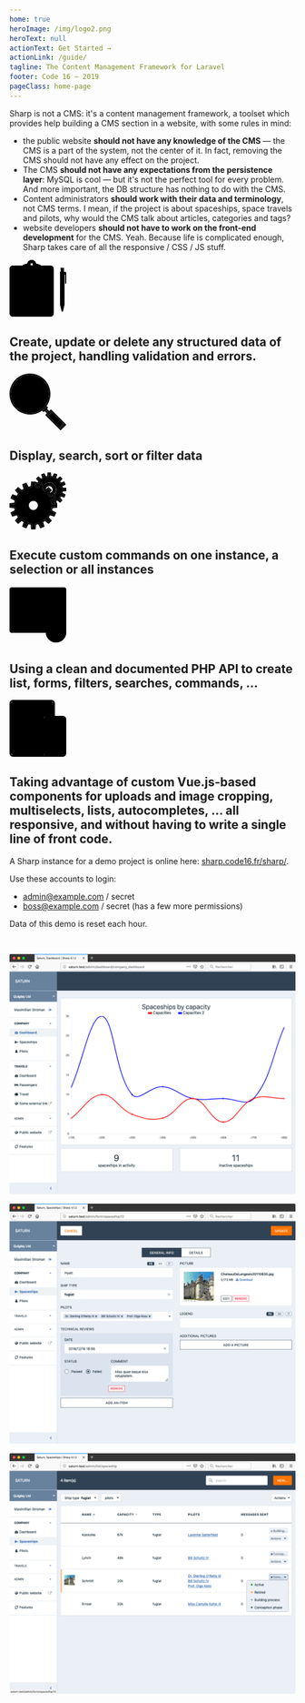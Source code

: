 ```yaml
---
home: true
heroImage: /img/logo2.png
heroText: null
actionText: Get Started →
actionLink: /guide/
tagline: The Content Management Framework for Laravel
footer: Code 16 — 2019
pageClass: home-page
---
```


Sharp is not a CMS: it's a content management framework, a toolset which provides help building a CMS section in a website, with some rules in mind:
- the public website **should not have any knowledge of the CMS** — the CMS is a part of the system, not the center of it. In fact, removing the CMS should not have any effect on the project.
- The CMS **should not have any expectations from the persistence layer**: MySQL is cool — but it's not the perfect tool for every problem. And more important, the DB structure has nothing to do with the CMS.
- Content administrators **should work with their data and terminology**, not CMS terms. I mean, if the project is about spaceships, space travels and pilots, why would the CMS talk about articles, categories and tags?
- website developers **should not have to work on the front-end development** for the CMS. Yeah. Because life is complicated enough, Sharp takes care of all the responsive / CSS / JS stuff.

<div class="my-5">
    <div class="section my-3">
        <div class="row mx-n2">
            <div class="col px-2">
                <div class="card">
                    <svg xmlns="http://www.w3.org/2000/svg" width="100" height="100" viewBox="0 0 100 100" class="heroicon-form heroicon heroicons-lg">
                        <path class="heroicon-form-clipboard heroicon-component-accent heroicon-component-fill" d="M0 16.01A6 6 0 0 1 6 10h66a6 6 0 0 1 6 6.01v77.98a6 6 0 0 1-6 6.01H6a6 6 0 0 1-6-6.01V16.01z"></path>
                        <polygon class="heroicon-form-pages heroicon-component-fill" points="7 14 7 90 71 90 71 14"></polygon>
                        <path class="heroicon-form-clip heroicon-component-accent heroicon-component-fill" d="M24 8.9a39.7 39.7 0 0 1 7.1-2.12 8 8 0 0 1 15.8 0c2.46.5 4.83 1.2 7.1 2.13V19H24V8.9zM39 11a3 3 0 1 0 0-6 3 3 0 0 0 0 6z"></path>
                        <polygon class="heroicon-form-pen-housing heroicon-component-fill" points="90 22 99 22 99 25 96 25 96 79 93 90 90 79"></polygon>
                        <path class="heroicon-form-pen-button heroicon-component-accent heroicon-component-fill" d="M90 15h5v7s4-.24 4 0v3h-9V15z"></path>
                        <rect class="heroicon-form-pen-grip heroicon-component-accent heroicon-component-fill" width="6" height="24" x="90" y="55"></rect>
                        <path class="heroicon-shadows" d="M23 20h32v2H23v-2zM9 85h60v3H9v-3zM6 98a3.99 3.99 0 0 1-3.55-2.16c1 .73 2.22 1.16 3.54 1.16h66.02c1.32 0 2.55-.43 3.54-1.16A4 4 0 0 1 72.01 98H5.99z"></path>
                        <path class="heroicon-outline" fill-rule="nonzero" d="M55 9.33V10h17.16A6 6 0 0 1 78 16V93.99a6 6 0 0 1-6 6.01H6a6 6 0 0 1-6-6.01V16a6 6 0 0 1 6-6h17v-.67a39.7 39.7 0 0 1 8.1-2.55 8 8 0 0 1 15.8 0A39.7 39.7 0 0 1 55 9.33zM55 14h16v76H7V14h16v-2H6a4 4 0 0 0-4 4.01V94c.91 1.22 2.36 2 4 2h66c1.64 0 3.09-.78 4-2V16.01A4 4 0 0 0 72 12H55v2zM9 16v67h60V16H55v4H23v-4H9zm10.5 47a2.5 2.5 0 1 1 0-5 2.5 2.5 0 0 1 0 5zm1.5-2.5a1.5 1.5 0 1 0-3 0 1.5 1.5 0 0 0 3 0zm5-.5h24v1H26v-1zm35 7v1H17v-1h44zm-20 6v1H17v-1h24zm-24-3h40v1H17v-1zm40-41v1H17v-1h40zm-40 3h42v1H17v-1zm24 3v1H17v-1h24zM25 17v1h28v-1H25zm0-1h28v-5.34a37.7 37.7 0 0 0-6.49-1.92l-1.37-.27-.2-1.39a6 6 0 0 0-11.87 0l-.21 1.39-1.37.27A37.7 37.7 0 0 0 25 10.66V16zm14-5a3 3 0 1 1 0-6 3 3 0 0 1 0 6zm2-3a2 2 0 1 0-4 0 2 2 0 0 0 4 0zM6 98h66a4 4 0 0 0 3.55-2.16A5.96 5.96 0 0 1 72.01 97H5.99a5.96 5.96 0 0 1-3.54-1.16c.67 1.28 2 2.16 3.54 2.16zm63-13H9v1h35v1H9v1h60v-1h-6v-1h6v-1zm21-69v-2h6v7h2a2 2 0 0 1 2 2v18a1 1 0 1 1-2 0V26h-1v53l-3 12h-2l-3-12V21h1v-5zm4 0h-2v5h2v-5zm-3 8h7v-1h-7v1zm4 1h-4v30h4V25zm-4 32h4v-1h-4v1zm4 20h-4v1h4v-1zm-2 9.75L94.94 79h-3.88L93 86.75zM95 76V58h-4v18h4zM26 54h24v1H26v-1zm-6.5 3a2.5 2.5 0 1 1 0-5 2.5 2.5 0 0 1 0 5zm1.5-2.5a1.5 1.5 0 1 0-3 0 1.5 1.5 0 0 0 3 0zm5-6.5h24v1H26v-1zm-6.5 3a2.5 2.5 0 1 1 0-5 2.5 2.5 0 0 1 0 5zm1.5-2.5a1.5 1.5 0 1 0-3 0 1.5 1.5 0 0 0 3 0zm5-6.5h24v1H26v-1zm-4 .5a2.5 2.5 0 1 1-5 0 2.5 2.5 0 0 1 5 0zM19.5 44a1.5 1.5 0 1 0 0-3 1.5 1.5 0 0 0 0 3zM17 26h44v1H17v-1z"></path>
                    </svg>
                    <h2 class="section-title">
                        Create, update or delete any structured data of the project, handling validation and errors.
                    </h2>
                </div>
            </div>
            <div class="col px-2">
                <div class="card">
                    <svg xmlns="http://www.w3.org/2000/svg" width="100" height="100" viewBox="0 0 100 100" class="heroicon-magnify heroicon heroicons-lg">
                        <path class="heroicon-magnify-glass-edge heroicon-component-accent heroicon-component-fill" d="M70 36a34 34 0 1 1-68 0 34 34 0 0 1 68 0z"></path>
                        <path class="heroicon-magnify-glass heroicon-component-fill" d="M61 36a25 25 0 1 1-50 0 25 25 0 0 1 50 0z"></path>
                        <polygon class="heroicon-magnify-handle heroicon-component-fill" points="94.879 87.707 75.293 68.121 68.121 75.293 87.707 94.879"></polygon>
                        <path class="heroicon-magnify-handle-connector heroicon-component-fill" d="M63.92 58.73L65.16 60 60 65.17l-1.26-1.26a36.22 36.22 0 0 0 5.18-5.18zm-.5 5.86l1.17-1.18 4 4-1.18 1.18-4-4z"></path>
                        <path class="heroicon-magnify-handle-edge heroicon-component-accent heroicon-component-fill" d="M90 97.17l-1.59-1.58 7.18-7.18L97.17 90 90 97.17zM73 65.83l1.59 1.58-7.18 7.18L65.83 73 73 65.83z"></path>
                        <path class="heroicon-shadows" d="M6.04 37.5a30 30 0 1 1 59.93 0 30 30 0 0 0-59.93 0z"></path>
                        <path class="heroicon-outline" fill-rule="nonzero" d="M65.14 57.14l1.45 1.45L68 60l-1.41 1.41L66 62l4 4 1.59-1.59L73 63l1.41 1.41L76 66l.7.7 19.6 19.6.7.7 1.59 1.59L100 90l-1.41 1.41-7.18 7.18L90 100l-1.41-1.41L87 97l-.7-.7-19.6-19.6-.7-.7-1.59-1.59L63 73l1.41-1.41L66 70l-4-4-.59.59L60 68l-1.41-1.41-1.45-1.45h.01a36 36 0 1 1 8-8zM70 36a34 34 0 1 0-68 0 34 34 0 0 0 68 0zm-6.08 22.73a36.22 36.22 0 0 1-5.18 5.18L60 65.17 65.17 60l-1.26-1.26zm-.5 5.86l4 4 1.17-1.18-4-4-1.18 1.18zM90 97.17L97.17 90l-1.58-1.59-7.18 7.18L90 97.17zm4.88-9.46L75.29 68.12l-7.17 7.17 19.59 19.59 7.17-7.17zM73 65.83L65.83 73l1.58 1.59 7.18-7.18L73 65.83zM66 36a30 30 0 1 1-60 0 30 30 0 0 1 60 0zM36 65a29 29 0 1 0 0-58 29 29 0 0 0 0 58zm0-2a27 27 0 1 1 0-54 27 27 0 0 1 0 54zm25-27a25 25 0 1 0-50 0 25 25 0 0 0 50 0zM36 15v1a20 20 0 0 0-17.9 28.95l-.89.44A21 21 0 0 1 36 15zm37.65 61.35l.7-.7 14 14-.7.7-14-14z"></path>
                    </svg>
                    <h2 class="section-title">
                        Display, search, sort or filter data
                    </h2>
                </div>
            </div>
            <div class="col px-2">
                <div class="card">
                    <svg xmlns="http://www.w3.org/2000/svg" width="100" height="100" viewBox="0 0 100 100" class="heroicon-cog heroicon heroicons-lg">
                        <path class="heroicon-cog-front-outer heroicon-component-fill" d="M39.17 26.08l.13-1.6.54-6.48h4.32l.54 6.49.13 1.6 1.59.21a31 31 0 0 1 3.61.72l1.53.4.74-1.4 3.05-5.8 3.98 1.68-2.03 6.14-.5 1.53 1.4.82c1.08.64 2.08 1.31 3.09 2.07l1.27.97 1.23-1.03 4.97-4.21 3.05 3.05-4.2 4.97-1.04 1.23.97 1.27c.75 1 1.41 1.98 2.04 3.06l.8 1.36 1.52-.47 6.26-1.94 1.62 4L74 47.65l-1.44.72.4 1.57c.32 1.2.55 2.39.73 3.65l.22 1.59 1.6.13 6.48.54v4.32l-6.49.54-1.6.13-.21 1.59a31 31 0 0 1-.72 3.61l-.4 1.53 1.4.74 5.8 3.05-1.68 3.98-6.14-2.03-1.53-.5-.82 1.4a31.2 31.2 0 0 1-2.07 3.09l-.97 1.27 1.03 1.23 4.21 4.97-3.05 3.05-4.97-4.2-1.23-1.04-1.27.97a31.2 31.2 0 0 1-3.06 2.04l-1.36.8.47 1.52 1.94 6.26-4 1.62L52.35 90l-.72-1.44-1.57.4c-1.2.32-2.39.55-3.65.73l-1.59.22-.13 1.6-.54 6.48h-4.32l-.54-6.49-.13-1.6-1.59-.21a31 31 0 0 1-3.61-.72l-1.53-.4-.74 1.4-3.05 5.8-3.98-1.68 2.03-6.14.5-1.53-1.4-.82a31.2 31.2 0 0 1-3.09-2.07l-1.27-.97-1.23 1.03-4.97 4.21-3.05-3.05 4.2-4.97 1.04-1.23-.97-1.27c-.76-1-1.43-2-2.07-3.1l-.82-1.39-1.53.5-6.14 2.03-1.69-3.98 5.8-3.05 1.4-.74-.4-1.53a31 31 0 0 1-.7-3.61l-.23-1.59-1.6-.13L2 60.16v-4.32l6.49-.54 1.6-.13.21-1.59a31 31 0 0 1 .72-3.61l.4-1.53-1.4-.74-5.8-3.05 1.68-3.98 6.14 2.03 1.53.5.82-1.4a31.2 31.2 0 0 1 2.07-3.09l.97-1.27-1.03-1.23-4.21-4.97 3.05-3.05 4.97 4.2 1.23 1.04 1.27-.97c1-.75 1.98-1.41 3.06-2.05l1.36-.8-.47-1.51-1.94-6.26 4-1.62L31.65 26l.72 1.44 1.57-.4c1.2-.32 2.39-.55 3.65-.73l1.59-.22zM42 72a14 14 0 1 0 0-28 14 14 0 0 0 0 28z"></path>
                        <path class="heroicon-cog-front-inner heroicon-component-fill" d="M42 72a14 14 0 1 1 0-28 14 14 0 0 1 0 28zm0-5a9 9 0 1 0 0-18 9 9 0 0 0 0 18z"></path>
                        <path class="heroicon-cog-back-outer heroicon-component-accent heroicon-component-fill" d="M76.87 9.03l-1.53-.38c-.7-.17-1.38-.3-2.11-.41L71.66 8l-.13-1.58L71.16 2h-2.32l-.37 4.42L68.34 8l-1.57.24c-.73.1-1.4.24-2.11.41l-1.53.38-.73-1.39-2.08-3.95-2.13.9 1.37 4.2.5 1.51-1.37.82c-.63.38-1.2.77-1.8 1.2l-1.27.95-1.21-1.02-3.39-2.87-1.64 1.64 2.87 3.39 1.02 1.21-.94 1.27c-.44.6-.83 1.17-1.2 1.8l-.83 1.37-1.52-.5-2.55-.84.25 3.07 1.16.61 1.4.73-.39 1.52c.64.13 1.26.27 1.88.43l3.9-7.43 7.2 3.06a12.5 12.5 0 0 1 17.7 17.6l3 7.37-7.42 3.74c.16.64.31 1.28.44 1.93l1.55-.4.72 1.43.58 1.14 3.04.25-.8-2.6-.47-1.49 1.34-.8c.64-.39 1.2-.77 1.8-1.2l1.27-.95 1.21 1.02 3.39 2.87 1.64-1.64-2.87-3.39-1.02-1.21.94-1.27c.44-.6.83-1.17 1.2-1.8l.83-1.37 1.52.5 4.18 1.37.9-2.13-3.94-2.08-1.4-.73.39-1.52c.17-.71.3-1.39.41-2.12l.24-1.57 1.58-.13 4.42-.37v-2.32l-4.42-.37-1.58-.13-.24-1.57c-.1-.74-.24-1.41-.42-2.12l-.38-1.55 1.42-.72 3.94-1.99-.87-2.15-4.27 1.33-1.5.46-.8-1.34a21.2 21.2 0 0 0-1.2-1.8l-.95-1.27 1.02-1.21 2.87-3.39-1.64-1.64-3.39 2.87-1.21 1.02-1.27-.94c-.6-.44-1.17-.83-1.8-1.2l-1.37-.83.5-1.52L81.8 4.6l-2.13-.9-2.08 3.94-.73 1.4z"></path>
                        <path class="heroicon-cog-back-inner heroicon-component-accent heroicon-component-fill" d="M59.2 28.67l2-6.08A11.5 11.5 0 1 1 77.29 38.9l-5.97 1.85c-.57-.96-1.18-1.89-1.84-2.78l.02.01.51.02a8 8 0 1 0-7.98-7.49l.13.1c-.95-.7-1.93-1.35-2.95-1.94z"></path>
                        <path class="heroicon-shadows" d="M55.86 56a16 16 0 0 0-27.72 0 14 14 0 0 1 27.72 0zm4.16-29.82l1.19-3.6a11.5 11.5 0 0 1 20.06 5.1 13.98 13.98 0 0 0-21.25-1.5z"></path>
                        <path class="heroicon-outline" fill-rule="nonzero" d="M49.4 17.66c.41-.67.85-1.33 1.32-1.96l-4.05-4.8 4.24-4.23 4.8 4.05c.62-.47 1.28-.9 1.95-1.31l-1.95-5.93 5.52-2.35 2.94 5.58c.76-.19 1.53-.34 2.3-.45L67 0h6l.52 6.26c.78.11 1.55.26 2.3.45l2.95-5.58 5.52 2.35-1.95 5.93c.67.4 1.33.84 1.96 1.31l4.8-4.05 4.23 4.24-4.05 4.8c.46.62.9 1.27 1.3 1.95l6.03-1.87 2.25 5.56-5.58 2.81c.2.76.35 1.53.46 2.32L100 27v6l-6.26.52c-.11.78-.26 1.55-.45 2.3l5.58 2.95-2.35 5.52-5.93-1.95c-.4.67-.84 1.33-1.31 1.96l4.05 4.8-4.24 4.23-4.8-4.05c-.62.46-1.27.9-1.95 1.3l1.05 3.37.61.05v1.92l.21.7-.21.08V62l-8.32.7c-.18 1.3-.44 2.58-.76 3.83l7.43 3.9-3.13 7.37-7.89-2.6a34.05 34.05 0 0 1-2.2 3.3l5.4 6.37-5.66 5.66-6.38-5.4a34.03 34.03 0 0 1-3.24 2.18l2.48 8.01-7.41 3-3.74-7.41c-1.27.33-2.57.59-3.89.77L46 100h-8l-.7-8.32c-1.3-.18-2.58-.44-3.83-.76l-3.9 7.43-7.37-3.13 2.6-7.89a34.05 34.05 0 0 1-3.3-2.2l-6.37 5.4-5.66-5.66 5.4-6.38a34.05 34.05 0 0 1-2.2-3.29l-7.89 2.6-3.13-7.36 7.43-3.91a33.83 33.83 0 0 1-.76-3.84L0 62v-8l8.32-.7c.18-1.3.44-2.58.76-3.83l-7.43-3.9 3.13-7.37 7.89 2.6c.67-1.14 1.4-2.24 2.2-3.3l-5.4-6.37 5.66-5.66 6.38 5.4a34.03 34.03 0 0 1 3.24-2.18l-2.48-8.01 7.41-3 3.74 7.41c1.27-.33 2.57-.59 3.89-.77L38 16h5.35l.13-.29.88.29H46l.05.56 3.36 1.1zm-10.23 8.42l-1.59.22c-1.26.18-2.44.41-3.65.73l-1.57.4-.72-1.44-2.91-5.77-4 1.62 1.93 6.26.47 1.51-1.36.8a31.2 31.2 0 0 0-3.06 2.05l-1.27.97-1.23-1.03-4.97-4.21-3.05 3.05 4.2 4.97 1.04 1.23-.97 1.27c-.76 1-1.43 2-2.07 3.1l-.82 1.39-1.53-.5-6.14-2.03-1.69 3.98 5.8 3.05 1.4.74-.4 1.53a31 31 0 0 0-.7 3.61l-.23 1.59-1.6.13-6.48.54v4.32l6.49.54 1.6.13.21 1.59a31 31 0 0 0 .72 3.61l.4 1.53-1.4.74-5.8 3.05 1.68 3.98 6.14-2.03 1.53-.5.82 1.4a31.2 31.2 0 0 0 2.07 3.09l.97 1.27-1.03 1.23-4.21 4.97 3.05 3.05 4.97-4.2 1.23-1.04 1.27.97c1 .76 2 1.43 3.1 2.07l1.39.82-.5 1.53-2.03 6.14 3.98 1.69 3.05-5.8.74-1.4 1.53.4a31 31 0 0 0 3.61.7l1.59.23.13 1.6.54 6.48h4.32l.54-6.49.13-1.6 1.59-.21c1.26-.18 2.44-.41 3.65-.73l1.57-.4.72 1.44 2.91 5.77 4-1.62-1.93-6.26-.47-1.51 1.36-.8a31.2 31.2 0 0 0 3.06-2.05l1.27-.97 1.23 1.03 4.97 4.21 3.05-3.05-4.2-4.97-1.04-1.23.97-1.27c.76-1 1.43-2 2.07-3.1l.82-1.39 1.53.5 6.14 2.03 1.69-3.98-5.8-3.05-1.4-.74.4-1.53a31 31 0 0 0 .7-3.61l.23-1.59 1.6-.13 6.48-.54v-4.32l-6.49-.54-1.6-.13-.21-1.59c-.18-1.26-.41-2.44-.73-3.65l-.4-1.57 1.44-.72 5.77-2.91-1.62-4-6.26 1.93-1.51.47-.8-1.36a31.2 31.2 0 0 0-2.05-3.06l-.97-1.27 1.03-1.23 4.21-4.97-3.05-3.05-4.97 4.2-1.23 1.04-1.27-.97c-1-.76-2-1.43-3.1-2.07l-1.39-.82.5-1.53 2.03-6.14-3.98-1.69-3.05 5.8-.74 1.4-1.53-.4a31 31 0 0 0-3.61-.7l-1.59-.23-.13-1.6-.54-6.48h-4.32l-.54 6.49-.13 1.6zM42 43.5a14.5 14.5 0 1 1 0 29 14.5 14.5 0 0 1 0-29zM28.5 58a13.5 13.5 0 1 0 27 0 13.5 13.5 0 0 0-27 0zM52 58a10 10 0 1 1-20 0 10 10 0 0 1 20 0zm-2 0a8 8 0 1 0-16 0 8 8 0 0 0 16 0zM76.87 9.03l-1.53-.38c-.7-.17-1.38-.3-2.11-.41L71.66 8l-.13-1.58L71.16 2h-2.32l-.37 4.42L68.34 8l-1.57.24c-.73.1-1.4.24-2.11.41l-1.53.38-.73-1.39-2.08-3.95-2.13.9 1.37 4.2.5 1.51-1.37.82c-.63.38-1.2.77-1.8 1.2l-1.27.95-1.21-1.02-3.39-2.87-1.64 1.64 2.87 3.39 1.02 1.21-.94 1.27c-.44.6-.83 1.17-1.2 1.8l-.83 1.37-1.52-.5-2.55-.84.25 3.07 1.16.61 1.4.73-.39 1.52c.64.13 1.26.27 1.88.43l3.9-7.43 7.2 3.06a12.5 12.5 0 0 1 17.7 17.6l3 7.37-7.42 3.74c.16.64.31 1.28.44 1.93l1.55-.4.72 1.43.58 1.14 3.04.25-.8-2.6-.47-1.49 1.34-.8c.64-.39 1.2-.77 1.8-1.2l1.27-.95 1.21 1.02 3.39 2.87 1.64-1.64-2.87-3.39-1.02-1.21.94-1.27c.44-.6.83-1.17 1.2-1.8l.83-1.37 1.52.5 4.18 1.37.9-2.13-3.94-2.08-1.4-.73.39-1.52c.17-.71.3-1.39.41-2.12l.24-1.57 1.58-.13 4.42-.37v-2.32l-4.42-.37-1.58-.13-.24-1.57c-.1-.74-.24-1.41-.42-2.12l-.38-1.55 1.42-.72 3.94-1.99-.87-2.15-4.27 1.33-1.5.46-.8-1.34a21.2 21.2 0 0 0-1.2-1.8l-.95-1.27 1.02-1.21 2.87-3.39-1.64-1.64-3.39 2.87-1.21 1.02-1.27-.94c-.6-.44-1.17-.83-1.8-1.2l-1.37-.83.5-1.52L81.8 4.6l-2.13-.9-2.08 3.94-.73 1.4zM46.69 24.27l.02-.1-.03-.02v.12zm12.51 4.4c1.02.6 2 1.24 2.95 1.94l-.13-.1a8 8 0 1 1 7.47 7.47l-.02-.01c.66.9 1.27 1.82 1.84 2.78l5.97-1.85A11.5 11.5 0 1 0 61.2 22.59l-2 6.08zM76 30a6 6 0 0 0-11.99-.42l4.86-4.1 5.66 5.65-4.11 4.86A6 6 0 0 0 76 30zm-.14 23.32l-.02-.04-.1.03.12.01z"></path>
                    </svg>
                    <h2 class="section-title">
                        Execute custom commands on one instance, a selection or all instances
                    </h2>
                </div>
            </div>
            <div class="col px-2">
                <div class="card">
                    <svg xmlns="http://www.w3.org/2000/svg" width="100" height="100" viewBox="0 0 100 100" class="heroicon-code heroicon heroicon-lg">
                        <path class="heroicon-code-interface heroicon-component-fill" d="M0 18h100v59.997c0 2.21-1.8 4.003-3.997 4.003H3.997C1.79 82 0 80.205 0 77.997V18z"></path>
                        <path class="heroicon-code-side heroicon-component-fill" d="M1 17h7v64H4.01C2.346 81 1 79.663 1 78V17z"></path>
                        <path class="heroicon-code-menu-bar heroicon-component-accent heroicon-component-fill" d="M0 5.996C0 3.79 1.8 2 3.997 2h92.006C98.21 2 100 3.79 100 5.996V18H0V5.996z"></path>
                        <circle class="heroicon-code-circle heroicon-component-accent heroicon-component-fill" cx="82" cy="81" r="18"></circle>
                        <path class="heroicon-code-symbol heroicon-component-fill" d="M76.707 80.293L76 81l.707.707 3.586 3.586L81 86l-.707.707-1.586 1.586L78 89l-.707-.707-6.586-6.586L70 81l.707-.707 6.586-6.586L78 73l.707.707 1.586 1.586L81 76l-.707.707-3.586 3.586zm7-3.586L83 76l.707-.707 1.586-1.586L86 73l.707.707 6.586 6.586L94 81l-.707.707-6.586 6.586L86 89l-.707-.707-1.586-1.586L83 86l.707-.707 3.586-3.586L88 81l-.707-.707-3.586-3.586z"></path>
                        <path class="heroicon-outline" fill-rule="nonzero" d="M3.997 2h92.006C98.21 2 100 3.783 100 5.995v72.01c0 .328-.04.647-.115.952.076.67.115 1.352.115 2.043 0 9.94-8.06 18-18 18-9.606 0-17.454-7.524-17.973-17H3.997C1.79 82 0 80.217 0 78.005V5.995C0 3.788 1.8 2 3.997 2zM82 63c6.966 0 13.007 3.957 16 9.746V18H9v62h55.027c.52-9.476 8.367-17 17.973-17zm16-51V5.995C98 4.89 97.108 4 96.003 4H3.997C2.9 4 2 4.897 2 5.995V12h16l6-6h18l6 6h50zM2 14v2h96v-2H47.172l-6-6H24.828l-6 6H2zm0 4v60.005C2 79.11 2.892 80 3.997 80H7V18H2zm80 79c8.837 0 16-7.163 16-16s-7.163-16-16-16-16 7.163-16 16 7.163 16 16 16zM11 20h4v1h-4v-1zm14 0v1h-8v-1h8zm2 0h6v1h-6v-1zm20 0v1H35v-1h12zm-26 3v1H11v-1h10zm8 0v1h-6v-1h6zm10 0v1h-8v-1h8zm14 1H41v-1h12v1zm2-1h6v1h-6v-1zm-34 4h-8v-1h8v1zm2-1h6v1h-6v-1zm18 0v1H31v-1h10zm2 0h6v1h-6v-1zm16 1h-8v-1h8v1zm-40 2v1h-4v-1h4zm10 1h-8v-1h8v1zm2-1h10v1H31v-1zm24 1H43v-1h12v1zm10-1v1h-8v-1h8zm10 0v1h-8v-1h8zM25 56v1h-8v-1h8zm-4 4h-4v-1h4v1zm10-1v1h-8v-1h8zm12 0v1H33v-1h10zm2 0h10v1H45v-1zm-18-3h10v1H27v-1zm20 0v1h-8v-1h8zm8 0v1h-6v-1h6zm2 0h10v1H57v-1zm18 0v1h-6v-1h6zm2 0h10v1H77v-1zm19 0v1h-7v-1h7zM21 32v1h-6v-1h6zm12 0v1H23v-1h10zm-16 3h7v1h-7v-1zm5 18v1h-7v-1h7zm-7 9h9v1h-9v-1zm5 3v1h-5v-1h5zm-3 3h7v1h-7v-1zm16 0v1h-7v-1h7zm12 0v1H35v-1h10zm8 0v1h-6v-1h6zm-32 3v1h-6v-1h6zm-8 3h6v1h-6v-1zm4 3v1h-6v-1h6zm10 1h-8v-1h8v1zm10-1v1h-8v-1h8zm-9-11h-6v-1h6v1zm2-1h8v1h-8v-1zm0-27v1H19v-1h11zm2 0h8v1h-8v-1zm-7 3v1h-8v-1h8zm-10 3h6v1h-6v-1zm8 6v1h-8v-1h8zm6 0v1h-4v-1h4zm0-6v1h-6v-1h6zm-12 3h10v1H17v-1zm18 0v1h-6v-1h6zm2 0h4v1h-4v-1zm8-15v1H35v-1h10zM6 10c-1.105 0-2-.895-2-2s.895-2 2-2 2 .895 2 2-.895 2-2 2zm7-2c0 1.105-.895 2-2 2s-2-.895-2-2 .895-2 2-2 2 .895 2 2zm3 2c-1.105 0-2-.895-2-2s.895-2 2-2 2 .895 2 2-.895 2-2 2zM4 20h1v1H4v-1zm1 3v1H4v-1h1zm-1 3h1v1H4v-1zm1 3v1H4v-1h1zm-1 3h1v1H4v-1zm1 3v1H4v-1h1zm-1 3h1v1H4v-1zm1 3v1H4v-1h1zm-1 3h1v1H4v-1zm1 3v1H4v-1h1zm-1 3h1v1H4v-1zm1 3v1H4v-1h1zm-1 3h1v1H4v-1zm1 3v1H4v-1h1zm-1 3h1v1H4v-1zm1 3v1H4v-1h1zm-1 3h1v1H4v-1zm1 3v1H4v-1h1zm-1 3h1v1H4v-1zm1 3v1H4v-1h1zm63 4c0-7.732 6.268-14 14-14v1c-7.18 0-13 5.82-13 13 0 1.652.308 3.232.87 4.686l-.908.425C68.342 84.53 68 82.805 68 81zm8.707-.707L76 81l.707.707 3.586 3.586L81 86l-.707.707-1.586 1.586L78 89l-.707-.707-6.586-6.586L70 81l.707-.707 6.586-6.586L78 73l.707.707 1.586 1.586L81 76l-.707.707-3.586 3.586zM79.587 86l-4.294-4.293-.707-.707.707-.707L79.586 76 78 74.414 71.414 81 78 87.586 79.586 86zm4.12-9.293L83 76l.707-.707 1.586-1.586L86 73l.707.707 6.586 6.586L94 81l-.707.707-6.586 6.586L86 89l-.707-.707-1.586-1.586L83 86l.707-.707 3.586-3.586L88 81l-.707-.707-3.586-3.586zm5 5L84.414 86 86 87.586 92.586 81 86 74.414 84.414 76l4.293 4.293.707.707-.707.707z"></path>
                    </svg>
                    <h2 class="section-title">
                        Using a clean and documented PHP API to create list, forms, filters, searches, commands, ...
                    </h2>
                </div>
            </div>
        </div>
    </div>
    <div class="section my-3">
        <div class="card">
            <div class="row align-items-center">
                 <div class="col-3">
                      <svg xmlns="http://www.w3.org/2000/svg" width="100" height="100" viewBox="0 0 100 100" class="heroicon-devices heroicon heroicons-lg">
                          <path class="heroicon-devices-tablet-edge-outer heroicon-component-accent heroicon-component-fill" d="M6 2h68a4 4 0 0 1 4 4v22h-1V6a3 3 0 0 0-3-3H6a3 3 0 0 0-3 3v88a3 3 0 0 0 3 3h52.8c.21.36.45.7.73 1H6a4 4 0 0 1-4-4V6a4 4 0 0 1 4-4z"></path>
                          <path class="heroicon-devices-tablet-edge-inner heroicon-component-accent heroicon-component-fill" d="M58.34 96a5.99 5.99 0 0 1-.34-2v-5H7V11h66v17h3V6a2 2 0 0 0-2-2H6a2 2 0 0 0-2 2v88c0 1.1.9 2 2 2h52.34z"></path>
                          <path class="heroicon-devices-tablet-screen heroicon-component-fill" d="M72 28V12H8v76h50V34a6 6 0 0 1 6-6h8z"></path>
                          <path class="heroicon-devices-tablet-button heroicon-component-fill" d="M43.5 92h-7a.5.5 0 0 0 0 1h7a.5.5 0 0 0 0-1z"></path>
                          <path class="heroicon-devices-phone-edge-outer heroicon-component-accent heroicon-component-fill" d="M64 30h30a4 4 0 0 1 4 4v60a4 4 0 0 1-4 4H64a4 4 0 0 1-4-4V34a4 4 0 0 1 4-4z"></path>
                          <path class="heroicon-devices-phone-edge-inner heroicon-component-accent heroicon-component-fill" d="M94 32H64a2 2 0 0 0-2 2v60c0 1.1.9 2 2 2h30a2 2 0 0 0 2-2V34a2 2 0 0 0-2-2z"></path>
                          <polygon class="heroicon-devices-phone-screen heroicon-component-fill" points="64 40 94 40 94 88 64 88"></polygon>
                          <path class="heroicon-devices-phone-button heroicon-component-fill" d="M75.5 92h7a.5.5 0 0 1 0 1h-7a.5.5 0 0 1 0-1z"></path>
                          <path class="heroicon-shadows" d="M64 28h-5a6 6 0 0 0-6 6v66h11v-.08A6 6 0 0 1 59 94V34a6 6 0 0 1 5-5.92V28z"></path>
                          <path class="heroicon-outline" fill-rule="nonzero" d="M64 100H6a6 6 0 0 1-6-6V6a6 6 0 0 1 6-6h68a6 6 0 0 1 6 6v22h14a6 6 0 0 1 6 6v60a6 6 0 0 1-6 6H64zM6 2a4 4 0 0 0-4 4v88a4 4 0 0 0 4 4h53.53c-.28-.3-.52-.64-.73-1H6a3 3 0 0 1-3-3V6a3 3 0 0 1 3-3h68a3 3 0 0 1 3 3v22h1V6a4 4 0 0 0-4-4H6zm52.34 94a5.99 5.99 0 0 1-.34-2v-5H7V11h66v17h3V6a2 2 0 0 0-2-2H6a2 2 0 0 0-2 2v88c0 1.1.9 2 2 2h52.34zM72 28V12H8v76h50V34a6 6 0 0 1 6-6h8zm-8 2a4 4 0 0 0-4 4v60a4 4 0 0 0 4 4h30a4 4 0 0 0 4-4V34a4 4 0 0 0-4-4H64zm0 1h30a3 3 0 0 1 3 3v60a3 3 0 0 1-3 3H64a3 3 0 0 1-3-3V34a3 3 0 0 1 3-3zm30 1H64a2 2 0 0 0-2 2v60c0 1.1.9 2 2 2h30a2 2 0 0 0 2-2V34a2 2 0 0 0-2-2zm-31 7h32v50H63V39zm1 1v48h30V40H64zM37 7h6v1h-6V7zm-.5 84h7a1.5 1.5 0 0 1 0 3h-7a1.5 1.5 0 0 1 0-3zm7 1h-7a.5.5 0 0 0 0 1h7a.5.5 0 0 0 0-1zm.95-54.78l-10 20-.9-.44 10-20 .9.44zm1 6l-6 12-.9-.44 6-12 .9.44zm27.1 28.56l10-20 .9.44-10 20-.9-.44zm5.9-1.56l-.9-.44 6-12 .9.44-6 12zM74 92.5c0-.83.67-1.5 1.5-1.5h7a1.5 1.5 0 0 1 0 3h-7a1.5 1.5 0 0 1-1.5-1.5zm1.5-.5a.5.5 0 0 0 0 1h7a.5.5 0 0 0 0-1h-7zM82 35v1h-6v-1h6z"></path>
                      </svg>
                 </div>
                 <div class="col">
                      <h2 class="section-title mt-0" style="text-align: left">
                          Taking advantage of custom Vue.js-based components for uploads and image cropping,
                          multiselects, lists, autocompletes, ... all responsive, and without having to write a
                          single line of front code.
                      </h2>
                 </div>
            </div>
        </div>
    </div>
</div>

A Sharp instance for a demo project is online here: [sharp.code16.fr/sharp/](http://sharp.code16.fr/sharp/). 

Use these accounts to login:
- admin@example.com / secret
- boss@example.com / secret (has a few more permissions)

Data of this demo is reset each hour. 

<br>

![Dashboard](./img/dashboard.png)

![Entity form](./img/form.png)

![Entity list](./img/list.png)